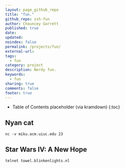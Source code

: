 ```yaml
---
layout: page_github_repo
title: "fun."
github_repo: zsh-fun
author: Chauncey Garrett
published: true
date:
updated:
noindex: false
permalink: /projects/fun/
external-url:
tags:
  - fun
category: project
description: Nerdy fun.
keywords:
  - fun
sharing: true
comments: false
footer: true
---
```


* Table of Contents placeholder (via kramdown)
{:toc}

## Nyan cat

    nc -v miku.acm.uiuc.edu 23

## Star Wars IV: A New Hope

    telnet towel.blinkenlights.nl
